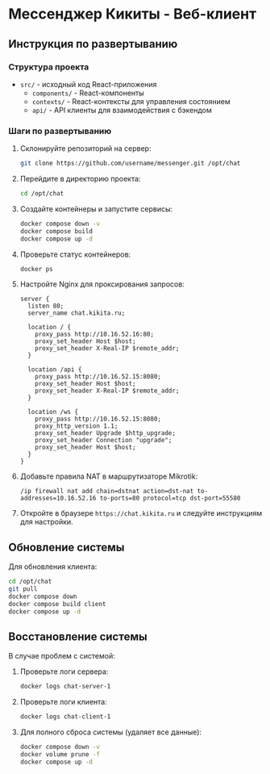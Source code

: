 # Мессенджер Кикиты - Веб-клиент

## Инструкция по развертыванию

### Структура проекта

- `src/` - исходный код React-приложения
  - `components/` - React-компоненты
  - `contexts/` - React-контексты для управления состоянием
  - `api/` - API клиенты для взаимодействия с бэкендом

### Шаги по развертыванию

1. Склонируйте репозиторий на сервер:
   ```bash
   git clone https://github.com/username/messenger.git /opt/chat
   ```

2. Перейдите в директорию проекта:
   ```bash
   cd /opt/chat
   ```

3. Создайте контейнеры и запустите сервисы:
   ```bash
   docker compose down -v
   docker compose build
   docker compose up -d
   ```

4. Проверьте статус контейнеров:
   ```bash
   docker ps
   ```

5. Настройте Nginx для проксирования запросов:
   ```
   server {
     listen 80;
     server_name chat.kikita.ru;
     
     location / {
       proxy_pass http://10.16.52.16:80;
       proxy_set_header Host $host;
       proxy_set_header X-Real-IP $remote_addr;
     }
     
     location /api {
       proxy_pass http://10.16.52.15:8080;
       proxy_set_header Host $host;
       proxy_set_header X-Real-IP $remote_addr;
     }
     
     location /ws {
       proxy_pass http://10.16.52.15:8080;
       proxy_http_version 1.1;
       proxy_set_header Upgrade $http_upgrade;
       proxy_set_header Connection "upgrade";
       proxy_set_header Host $host;
     }
   }
   ```

6. Добавьте правила NAT в маршрутизаторе Mikrotik:
   ```
   /ip firewall nat add chain=dstnat action=dst-nat to-addresses=10.16.52.16 to-ports=80 protocol=tcp dst-port=55580
   ```

7. Откройте в браузере `https://chat.kikita.ru` и следуйте инструкциям для настройки.

## Обновление системы

Для обновления клиента:

```bash
cd /opt/chat
git pull
docker compose down
docker compose build client
docker compose up -d
```

## Восстановление системы

В случае проблем с системой:

1. Проверьте логи сервера:
   ```bash
   docker logs chat-server-1
   ```

2. Проверьте логи клиента:
   ```bash
   docker logs chat-client-1
   ```

3. Для полного сброса системы (удаляет все данные):
   ```bash
   docker compose down -v
   docker volume prune -f
   docker compose up -d
   ``` 